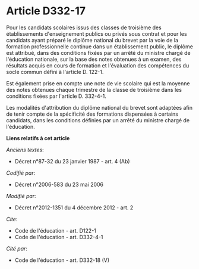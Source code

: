 # Article D332-17

Pour les candidats scolaires issus des classes de troisième des établissements d'enseignement publics ou privés sous contrat
et pour les candidats ayant préparé le diplôme national du brevet par la voie de la formation professionnelle continue dans
un établissement public, le diplôme est attribué, dans des conditions fixées par un arrêté du ministre chargé de l'éducation
nationale, sur la base des notes obtenues à un examen, des résultats acquis en cours de formation et l'évaluation des
compétences du socle commun défini à l'article D. 122-1. 

Est également prise en compte une note de vie scolaire qui est la moyenne des notes obtenues chaque trimestre de la classe de
troisième dans les conditions fixées par l'article D. 332-4-1. 

Les modalités d'attribution du diplôme national du brevet sont adaptées afin de tenir compte de la spécificité des formations
dispensées à certains candidats, dans les conditions définies par un arrêté du ministre chargé de l'éducation.

**Liens relatifs à cet article**

_Anciens textes_:

  - Décret n°87-32 du 23 janvier 1987 - art. 4 (Ab)

_Codifié par_:

  - Décret n°2006-583 du 23 mai 2006

_Modifié par_:

  - Décret n°2012-1351 du 4 décembre 2012 - art. 2

_Cite_:

  - Code de l'éducation - art. D122-1
  - Code de l'éducation - art. D332-4-1

_Cité par_:

  - Code de l'éducation - art. D332-18 (V)

